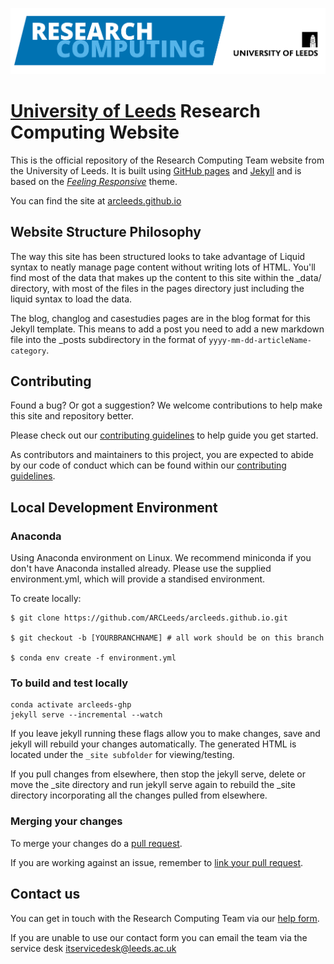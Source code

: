 ![University of Leeds Logo](https://github.com/ARCLeeds/arcleeds.github.io/raw/master/assets/img/lighterblueText_wLogo_m2.1.png)
# [University of Leeds][1] Research Computing Website

This is the official repository of the Research Computing Team website from
the University of Leeds. It is built using [GitHub pages](https://pages.github.com/) and [Jekyll](https://jekyllrb.com) and is
based on the [*Feeling Responsive*][2] theme.

You can find the site at [arcleeds.github.io](https://arcleeds.github.io)

## Website Structure Philosophy

The way this site has been structured looks to take advantage of Liquid syntax
to neatly manage page content without writing lots of HTML. You'll find most of the data
that makes up the content to this site within the \_data/ directory, with most of the files
in the pages directory just including the liquid syntax to load the data.

The blog, changlog and casestudies pages are in the blog format for this Jekyll template.
This means to add a post you need to add a new markdown file into the \_posts subdirectory
in the format of `yyyy-mm-dd-articleName-category`.

## Contributing

Found a bug? Or got a suggestion? We welcome contributions to help make this site and repository better.

Please check out our [contributing guidelines](https://github.com/ARCLeeds/arcleeds.github.io/blob/master/CONTRIBUTING.md) to help guide you get started.

As contributors and maintainers to this project, you are expected to abide by
our code of conduct which can be found within our [contributing guidelines](https://github.com/ARCLeeds/arcleeds.github.io/blob/master/CONTRIBUTING.md).

## Local Development Environment

### Anaconda

Using Anaconda environment on Linux.
We recommend miniconda if you don't have Anaconda installed already.
Please use the supplied environment.yml, which will provide a standised environment.

To create locally:

```{bash}
$ git clone https://github.com/ARCLeeds/arcleeds.github.io.git

$ git checkout -b [YOURBRANCHNAME] # all work should be on this branch

$ conda env create -f environment.yml
```

### To build and test locally

```{bash}
conda activate arcleeds-ghp
jekyll serve --incremental --watch  
```
If you leave jekyll running these flags allow you to make changes, save and jekyll will rebuild your changes automatically.
The generated HTML is located under the `_site subfolder` for viewing/testing.

If you pull changes from elsewhere, then stop the jekyll serve, delete or move the _site directory and run jekyll serve again to rebuild the _site directory incorporating all the changes pulled from elsewhere.  

### Merging your changes

To merge your changes do a [pull request](https://docs.github.com/en/github/collaborating-with-issues-and-pull-requests/creating-a-pull-request).

If you are working against an issue, remember to [link your pull request](https://docs.github.com/en/github/managing-your-work-on-github/linking-a-pull-request-to-an-issue).



## Contact us

You can get in touch with the Research Computing Team via our [help form](https://bit.ly/arc-help).

If you are unable to use our contact form you can email the team via the service desk [itservicedesk@leeds.ac.uk](mailto:itservicedesk@leeds.ac.uk)


 [1]: https//www.leeds.ac.uk
 [2]: http://phlow.github.io/feeling-responsive/
